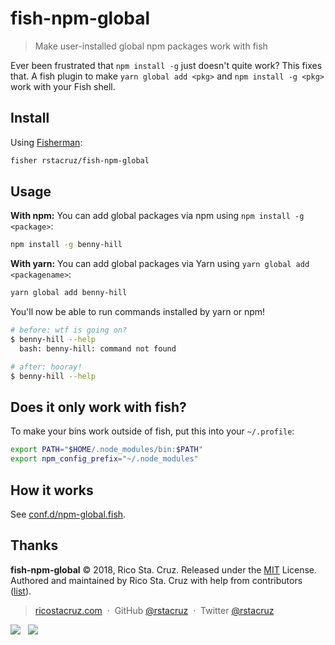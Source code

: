 # fish-npm-global

> Make user-installed global npm packages work with fish

Ever been frustrated that `npm install -g` just doesn't quite work? This fixes that. A fish plugin to make `yarn global add <pkg>` and `npm install -g <pkg>` work with your Fish shell.

## Install

Using [Fisherman](https://github.com/fisherman/fisherman):

```sh
fisher rstacruz/fish-npm-global
```

## Usage

__With npm:__ You can add global packages via npm using `npm install -g <package>`:

```sh
npm install -g benny-hill
```

__With yarn:__ You can add global packages via Yarn using `yarn global add <packagename>`:

```sh
yarn global add benny-hill
```

You'll now be able to run commands installed by yarn or npm!

```sh
# before: wtf is going on?
$ benny-hill --help
  bash: benny-hill: command not found

# after: hooray!
$ benny-hill --help
```

## Does it only work with fish?

To make your bins work outside of fish, put this into your `~/.profile`:

```sh
export PATH="$HOME/.node_modules/bin:$PATH"
export npm_config_prefix="~/.node_modules"
```

## How it works

See [conf.d/npm-global.fish](conf.d/npm-global.fish).

## Thanks

**fish-npm-global** © 2018, Rico Sta. Cruz. Released under the [MIT] License.<br>
Authored and maintained by Rico Sta. Cruz with help from contributors ([list][contributors]).

> [ricostacruz.com](http://ricostacruz.com) &nbsp;&middot;&nbsp;
> GitHub [@rstacruz](https://github.com/rstacruz) &nbsp;&middot;&nbsp;
> Twitter [@rstacruz](https://twitter.com/rstacruz)

[![](https://img.shields.io/github/followers/rstacruz.svg?style=social&label=@rstacruz)](https://github.com/rstacruz) &nbsp;
[![](https://img.shields.io/twitter/follow/rstacruz.svg?style=social&label=@rstacruz)](https://twitter.com/rstacruz)

[MIT]: http://mit-license.org/
[contributors]: http://github.com/rstacruz/fish-npm-install-g/contributors
